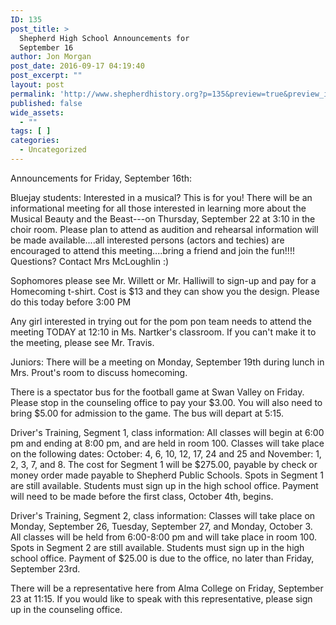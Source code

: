 ```yaml
---
ID: 135
post_title: >
  Shepherd High School Announcements for
  September 16
author: Jon Morgan
post_date: 2016-09-17 04:19:40
post_excerpt: ""
layout: post
permalink: 'http://www.shepherdhistory.org?p=135&preview=true&preview_id=135'
published: false
wide_assets:
  - ""
tags: [ ]
categories:
  - Uncategorized
---
```

Announcements for Friday, September 16th:

Bluejay students: Interested in a musical? This is for you! There will be an informational meeting for all those interested in learning more about the Musical Beauty and the Beast---on Thursday, September 22 at 3:10 in the choir room. Please plan to attend as audition and rehearsal information will be made available....all interested persons (actors and techies) are encouraged to attend this meeting....bring a friend and join the f<span class="text_exposed_show">un!!!! Questions? Contact Mrs McLoughlin <span class="_47e3"><i class="img sp_fM-mz8spZ1b sx_5371b4"></i><span class="_7oe">:)</span></span></span>
<div class="text_exposed_show">

Sophomores please see Mr. Willett or Mr. Halliwill to sign-up and pay for a Homecoming t-shirt. Cost is $13 and they can show you the design. Please do this today before 3:00 PM

Any girl interested in trying out for the pom pon team needs to attend the meeting TODAY at 12:10 in Ms. Nartker's classroom. If you can't make it to the meeting, please see Mr. Travis.

Juniors: There will be a meeting on Monday, September 19th during lunch in Mrs. Prout's room to discuss homecoming.

There is a spectator bus for the football game at Swan Valley on Friday. Please stop in the counseling office to pay your $3.00. You will also need to bring $5.00 for admission to the game. The bus will depart at 5:15.

Driver's Training, Segment 1, class information: All classes will begin at 6:00 pm and ending at 8:00 pm, and are held in room 100. Classes will take place on the following dates: October: 4, 6, 10, 12, 17, 24 and 25 and November: 1, 2, 3, 7, and 8. The cost for Segment 1 will be $275.00, payable by check or money order made payable to Shepherd Public Schools. Spots in Segment 1 are still available. Students must sign up in the high school office. Payment will need to be made before the first class, October 4th, begins.

Driver's Training, Segment 2, class information: Classes will take place on Monday, September 26, Tuesday, September 27, and Monday, October 3. All classes will be held from 6:00-8:00 pm and will take place in room 100. Spots in Segment 2 are still available. Students must sign up in the high school office.
Payment of $25.00 is due to the office, no later than Friday, September 23rd.

There will be a representative here from Alma College on Friday, September 23 at 11:15. If you would like to speak with this representative, please sign up in the counseling office.

</div>